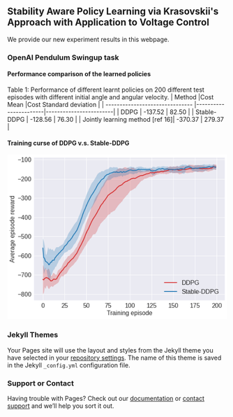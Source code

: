 ## Stability Aware Policy Learning via Krasovskii's Approach with Application to Voltage Control

We provide our new experiment results in this webpage.

### OpenAI Pendulum Swingup task

#### Performance comparison of the learned policies

Table 1: Performance of different learnt policies on 200 different test episodes with different initial angle and angular velocity.
| Method                          |Cost Mean              |Cost Standard deviation |
| ------------------------------- |-----------------------|------------------------|
| DDPG                            | -137.52               |  82.50                 |
| Stable-DDPG                     | -128.56               |  76.30                 |
| Jointly learning method [ref 16]| -370.37               |  279.37                |

#### Training curse of DDPG v.s. Stable-DDPG
<img src="training.png" class="img-responsive" alt=""> </div>


### Jekyll Themes

Your Pages site will use the layout and styles from the Jekyll theme you have selected in your [repository settings](https://github.com/stable-rl-neurips2021/stable_rl.github.io/settings/pages). The name of this theme is saved in the Jekyll `_config.yml` configuration file.

### Support or Contact

Having trouble with Pages? Check out our [documentation](https://docs.github.com/categories/github-pages-basics/) or [contact support](https://support.github.com/contact) and we’ll help you sort it out.
